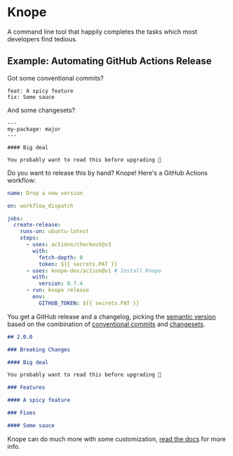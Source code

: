 # Knope

A command line tool that happily completes the tasks which most developers find tedious.

## Example: Automating GitHub Actions Release

Got some conventional commits?

```
feat: A spicy feature
fix: Some sauce
```

And some changesets?

```
---
my-package: major
---

#### Big deal

You probably want to read this before upgrading 💜
```

Do you want to release this by hand? Knope! Here's a GitHub Actions workflow:

```yaml
name: Drop a new version

on: workflow_dispatch

jobs:
  create-release:
    runs-on: ubuntu-latest
    steps:
      - uses: actions/checkout@v3
        with:
          fetch-depth: 0
          token: ${{ secrets.PAT }}
      - uses: knope-dev/action@v1 # Install Knope
        with:
          version: 0.7.4
      - run: knope release
        env:
          GITHUB_TOKEN: ${{ secrets.PAT }}
```

You get a GitHub release and a changelog, picking the [semantic version] based on the combination of [conventional commits] and [changesets].

```markdown
## 2.0.0

### Breaking Changes

#### Big deal

You probably want to read this before upgrading 💜

### Features

#### A spicy feature

### Fixes

#### Some sauce
```

Knope can do much more with some customization, [read the docs](https://knope.tech) for more info.

[conventional commits]: https://www.conventionalcommits.org
[semantic version]: https://semver.org
[changesets]: https://github.com/changesets/changesets
